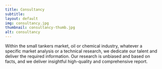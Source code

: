 ```yaml
---
title: Consultancy
subtitle:
layout: default
img: consultancy.jpg
thumbnail: consultancy-thumb.jpg
alt: consultancy
---
```

Within the small tankers market, oil or chemical industry, whatever a specific market analysis or a technical research, we dedicate our talent and deliver the required information. Our research is unbiased and based on facts, and we deliver insightful high-quality and comprehensive report.